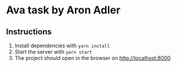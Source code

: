 # Ava task by Aron Adler

## Instructions

1. Install dependencies with `yarn install`
1. Start the server with `yarn start`
1. The project should open in the browser on [http://localhost:8000](http://localhost:8000)
